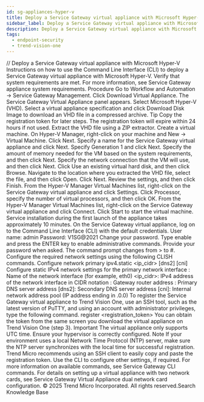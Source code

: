 ```yaml
---
id: sg-appliances-hyper-v
title: Deploy a Service Gateway virtual appliance with Microsoft Hyper-V
sidebar_label: Deploy a Service Gateway virtual appliance with Microsoft Hyper-V
description: Deploy a Service Gateway virtual appliance with Microsoft Hyper-V
tags:
  - endpoint-security
  - trend-vision-one
---
```


/*<![CDATA[*/ $('#title').html($('meta[name=map-description]').attr('content')); /*]]>*/ Deploy a Service Gateway virtual appliance with Microsoft Hyper-V Instructions on how to use the Command Line Interface (CLI) to deploy a Service Gateway virtual appliance with Microsoft Hyper-V. Verify that system requirements are met. For more information, see Service Gateway appliance system requirements. Procedure Go to Workflow and Automation → Service Gateway Management. Click Download Virtual Appliance. The Service Gateway Virtual Appliance panel appears. Select Microsoft Hyper-V (VHD). Select a virtual appliance specification and click Download Disk Image to download an VHD file in a compressed archive. Tip Copy the registration token for later steps. The registration token will expire within 24 hours if not used. Extract the VHD file using a ZIP extractor. Create a virtual machine. On Hyper-V Manager, right-click on your machine and New → Virtual Machine. Click Next. Specify a name for the Service Gateway virtual appliance and click Next. Specify Generation 1 and click Next. Specify the amount of memory needed for the VM based on the system requirements, and then click Next. Specify the network connection that the VM will use, and then click Next. Click Use an existing virtual hard disk, and then click Browse. Navigate to the location where you extracted the VHD file, select the file, and then click Open. Click Next. Review the settings, and then click Finish. From the Hyper-V Manager Virtual Machines list, right-click on the Service Gateway virtual appliance and click Settings. Click Processor, specify the number of virtual processors, and then click OK. From the Hyper-V Manager Virtual Machines list, right-click on the Service Gateway virtual appliance and click Connect. Click Start to start the virtual machine. Service installation during the first launch of the appliance takes approximately 10 minutes. On the Service Gateway virtual appliance, log on to the Command Line Interface (CLI) with the default credentials. User name: admin Password: V1SG@2021 Change your password. Type enable and press the ENTER key to enable administrative commands. Provide your password when asked. The command prompt changes from > to #. Configure the required network settings using the following CLISH commands. Configure network primary ipv4.static <interface> <ip_cidr> <gateway> <dns1> [dns2] [cni] Configure static IPv4 network settings for the primary network interface <interface>: Name of the network interface (for example, eth0) <ip_cidr>: IPv4 address of the network interface in CIDR notation <gateway>: Gateway router address <dns1>: Primary DNS server address [dns2]: Secondary DNS server address [cni]: Internal network address pool (IP address ending in .0.0) To register the Service Gateway virtual appliance to Trend Vision One, use an SSH tool, such as the latest version of PuTTY, and using an account with administrator privileges, type the following command. register <registration_token> You can obtain the token from the same screen you download the virtual appliance on Trend Vision One (step 3). Important The virtual appliance only supports UTC time. Ensure your hypervisor is correctly configured. Note If your environment uses a local Network Time Protocol (NTP) server, make sure the NTP server synchronizes with the local time for successful registration. Trend Micro recommends using an SSH client to easily copy and paste the registration token. Use the CLI to configure other settings, if required. For more information on available commands, see Service Gateway CLI commands. For details on setting up a virtual appliance with two network cards, see Service Gateway Virtual Appliance dual network card configuration. © 2025 Trend Micro Incorporated. All rights reserved.Search Knowledge Base